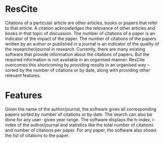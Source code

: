 # ResCite

Citations of a particular article are other articles, books or papers that refer to
that article. A citation acknowledges the relevance of other articles and books in that
topic of discussion. The number of citations of a paper is an indicator of the impact of
the paper. The number of citations of the papers written by an author or published in a
journal is an indicator of the quality of the researcher/journal in research.
Currently, there are many existing software that provide information about the
citations of papers. But the required information is not available in an organised
manner. ResCite overcomes this shortcoming by providing results in an organised
way – sorted by the number of citations or by date, along with providing other
relevant features.

# Features

Given the name of the author/journal, the software gives all corresponding papers
sorted by number of citations or by date. The search can also be done for any user-
given year range. The software displays the h-index, i-index of the author/journal and
statistics like the total number of citations and number of citations per paper. For any
paper, the software also shows the list of citations to the paper.
